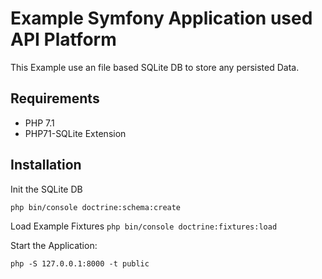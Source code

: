 # Example Symfony Application used API Platform

This Example use an file based SQLite DB to store any persisted Data.

## Requirements

* PHP 7.1
* PHP71-SQLite Extension

## Installation

Init the SQLite DB

``
php bin/console doctrine:schema:create
``

Load Example Fixtures
``
php bin/console doctrine:fixtures:load
``

Start the Application:

``
php -S 127.0.0.1:8000 -t public
``